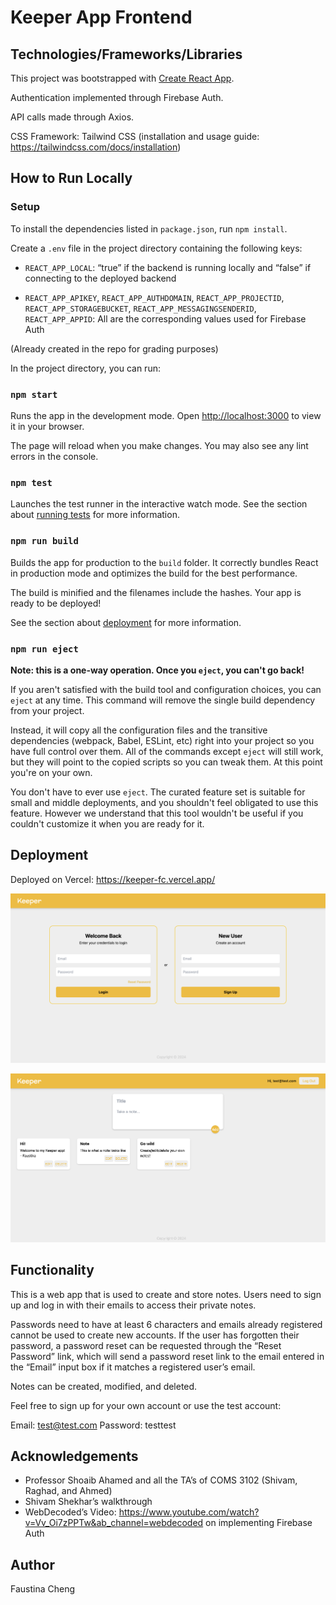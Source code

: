 # Keeper App Frontend

## Technologies/Frameworks/Libraries

This project was bootstrapped with [Create React App](https://github.com/facebook/create-react-app).

Authentication implemented through Firebase Auth.

API calls made through Axios.

CSS Framework: Tailwind CSS (installation and usage guide: https://tailwindcss.com/docs/installation)



## How to Run Locally

### Setup

To install the dependencies listed in `package.json`, run `npm install`.

Create a `.env` file in the project directory containing the following keys:

- `REACT_APP_LOCAL`: “true” if the backend is running locally and “false” if connecting to the deployed backend

- `REACT_APP_APIKEY`, `REACT_APP_AUTHDOMAIN`, `REACT_APP_PROJECTID`, `REACT_APP_STORAGEBUCKET`, `REACT_APP_MESSAGINGSENDERID`, `REACT_APP_APPID`: All are the corresponding values used for Firebase Auth

(Already created in the repo for grading purposes)



In the project directory, you can run:

### `npm start`

Runs the app in the development mode.
Open [http://localhost:3000](http://localhost:3000/) to view it in your browser.

The page will reload when you make changes.
You may also see any lint errors in the console.

### `npm test`

Launches the test runner in the interactive watch mode.
See the section about [running tests](https://facebook.github.io/create-react-app/docs/running-tests) for more information.

### `npm run build`

Builds the app for production to the `build` folder.
It correctly bundles React in production mode and optimizes the build for the best performance.

The build is minified and the filenames include the hashes.
Your app is ready to be deployed!

See the section about [deployment](https://facebook.github.io/create-react-app/docs/deployment) for more information.

### `npm run eject`

**Note: this is a one-way operation. Once you `eject`, you can't go back!**

If you aren't satisfied with the build tool and configuration choices, you can `eject` at any time. This command will remove the single build dependency from your project.

Instead, it will copy all the configuration files and the transitive dependencies (webpack, Babel, ESLint, etc) right into your project so you have full control over them. All of the commands except `eject` will still work, but they will point to the copied scripts so you can tweak them. At this point you're on your own.

You don't have to ever use `eject`. The curated feature set is suitable for small and middle deployments, and you shouldn't feel obligated to use this feature. However we understand that this tool wouldn't be useful if you couldn't customize it when you are ready for it.

## Deployment

Deployed on Vercel: https://keeper-fc.vercel.app/

![image-20240504160215711](images/image-20240504160215711.png)

![image-20240504160150988](images/image-20240504160150988.png)

## Functionality

This is a web app that is used to create and store notes. Users need to sign up and log in with their emails to access their private notes.

Passwords need to have at least 6 characters and emails already registered cannot be used to create new accounts. If the user has forgotten their password, a password reset can be requested through the “Reset Password” link, which will send a password reset link to the email entered in the “Email” input box if it matches a registered user’s email.

Notes can be created, modified, and deleted.

Feel free to sign up for your own account or use the test account:

Email: test@test.com Password: testtest

## Acknowledgements

- Professor Shoaib Ahamed and all the TA’s of COMS 3102 (Shivam, Raghad, and Ahmed)
- Shivam Shekhar’s walkthrough
- WebDecoded’s Video: https://www.youtube.com/watch?v=Vv_Oi7zPPTw&ab_channel=webdecoded on implementing Firebase Auth

## Author

Faustina Cheng